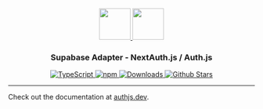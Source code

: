 <p align="center">
  <br/>
  <a href="https://authjs.dev" target="_blank">
    <img height="64px" src="https://authjs.dev/img/logo/logo-sm.png" />
  </a>
  <a href="https://supabase.com" target="_blank">
    <img height="64px" src="https://authjs.dev/img/adapters/supabase.svg"/>
  </a>
  <h3 align="center"><b>Supabase Adapter</b> - NextAuth.js / Auth.js</a></h3>
  <p align="center" style="align: center;">
    <a href="https://npm.im/@auth/supabase-adapter">
      <img src="https://img.shields.io/badge/TypeScript-blue?style=flat-square" alt="TypeScript" />
    </a>
    <a href="https://npm.im/@auth/supabase-adapter">
      <img alt="npm" src="https://img.shields.io/npm/v/@auth/supabase-adapter?color=green&label=@auth/supabase-adapter&style=flat-square">
    </a>
    <a href="https://www.npmtrends.com/@auth/supabase-adapter">
      <img src="https://img.shields.io/npm/dm/@auth/supabase-adapter?label=%20downloads&style=flat-square" alt="Downloads" />
    </a>
    <a href="https://github.com/nextauthjs/next-auth/stargazers">
      <img src="https://img.shields.io/github/stars/nextauthjs/next-auth?style=flat-square" alt="Github Stars" />
    </a>
  </p>
</p>

---

Check out the documentation at [authjs.dev](https://authjs.dev/reference/adapter/supabase).
